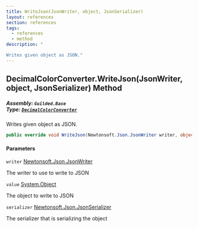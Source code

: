 ```yaml
---
title: WriteJson(JsonWriter, object, JsonSerializer)
layout: references
section: references
tags:
  - references
  - method
description: "

Writes given object as JSON."
---
```


## DecimalColorConverter.WriteJson(JsonWriter, object, JsonSerializer) Method
##### **Assembly:** `Guilded.Base`<br/>**Type:** [`DecimalColorConverter`](DecimalColorConverter 'Guilded.Base.DecimalColorConverter')

Writes given object as JSON.

```csharp
public override void WriteJson(Newtonsoft.Json.JsonWriter writer, object? value, Newtonsoft.Json.JsonSerializer serializer);
```
#### Parameters

<a name='Guilded.Base.DecimalColorConverter.WriteJson(Newtonsoft.Json.JsonWriter,object,Newtonsoft.Json.JsonSerializer).writer'></a>

`writer` [Newtonsoft.Json.JsonWriter](https://docs.microsoft.com/en-us/dotnet/api/Newtonsoft.Json.JsonWriter 'Newtonsoft.Json.JsonWriter')

The writer to use to write to JSON

<a name='Guilded.Base.DecimalColorConverter.WriteJson(Newtonsoft.Json.JsonWriter,object,Newtonsoft.Json.JsonSerializer).value'></a>

`value` [System.Object](https://docs.microsoft.com/en-us/dotnet/api/System.Object 'System.Object')

The object to write to JSON

<a name='Guilded.Base.DecimalColorConverter.WriteJson(Newtonsoft.Json.JsonWriter,object,Newtonsoft.Json.JsonSerializer).serializer'></a>

`serializer` [Newtonsoft.Json.JsonSerializer](https://docs.microsoft.com/en-us/dotnet/api/Newtonsoft.Json.JsonSerializer 'Newtonsoft.Json.JsonSerializer')

The serializer that is serializing the object
